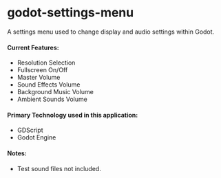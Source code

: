 # godot-settings-menu
A settings menu used to change display and audio settings within Godot.

#### Current Features:
  - Resolution Selection
  - Fullscreen On/Off
  - Master Volume
  - Sound Effects Volume
  - Background Music Volume
  - Ambient Sounds Volume
  
#### Primary Technology used in this application:
  - GDScript
  - Godot Engine

#### Notes:
  - Test sound files not included.
